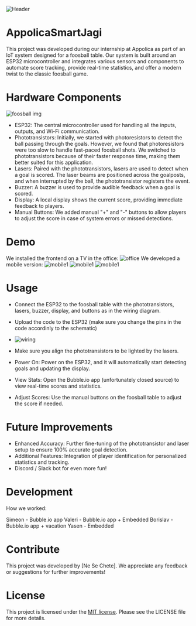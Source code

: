 
![Header](https://github.com/Ne-Se-Chete/AppolicaInternSmartJagi/tree/main/images/Header.png?raw=true)

# AppolicaSmartJagi

This project was developed during our internship at Appolica as part of an IoT system designed for a foosball table. Our system is built around an ESP32 microcontroller and integrates various sensors and components to automate score tracking, provide real-time statistics, and offer a modern twist to the classic foosball game.


# Hardware Components

![foosball img](https://github.com/Ne-Se-Chete/AppolicaInternSmartJagi/tree/main/images/foosball1.jpg?raw=true)

- ESP32: The central microcontroller used for handling all the inputs, outputs, and Wi-Fi communication.
- Phototransistors: Initially, we started with photoresistors to detect the ball passing through the goals. However, we found that photoresistors were too slow to handle fast-paced foosball shots. We switched to phototransistors because of their faster response time, making them better suited for this application.
- Lasers: Paired with the phototransistors, lasers are used to detect when a goal is scored. The laser beams are positioned across the goalposts, and when interrupted by the ball, the phototransistor registers the event.
- Buzzer: A buzzer is used to provide audible feedback when a goal is scored.
- Display: A local display shows the current score, providing immediate feedback to players.
- Manual Buttons: We added manual "+" and "-" buttons to allow players to adjust the score in case of system errors or missed detections.

# Demo
We installed the frontend on a TV in the office:
![office](https://github.com/Ne-Se-Chete/AppolicaInternSmartJagi/tree/main/images/office.jpg?raw=true)
We developed a mobile version:
![mobile1](https://github.com/Ne-Se-Chete/AppolicaInternSmartJagi/tree/main/images/mobile1.jpg?raw=true)
![mobile1](https://github.com/Ne-Se-Chete/AppolicaInternSmartJagi/tree/main/images/mobile2.jpg?raw=true)
![mobile1](https://github.com/Ne-Se-Chete/AppolicaInternSmartJagi/tree/main/images/mobile3.jpg?raw=true)


# Usage

- Connect the ESP32 to the foosball table with the phototransistors, lasers, buzzer, display, and buttons as in the wiring diagram.
- Upload the code to the ESP32 (make sure you change the pins in the code accordinly to the schematic)
- ![wiring](https://github.com/Ne-Se-Chete/AppolicaInternSmartJagi/tree/main/images/wiring.png?raw=true)

- Make sure you align the phototransistors to be lighted by the lasers.
- Power On: Power on the ESP32, and it will automatically start detecting goals and updating the display.
- View Stats: Open the Bubble.io app (unfortunately closed source) to view real-time scores and statistics.
- Adjust Scores: Use the manual buttons on the foosball table to adjust the score if needed.

# Future Improvements
- Enhanced Accuracy: Further fine-tuning of the phototransistor and laser setup to ensure 100% accurate goal detection.
- Additional Features: Integration of player identification for personalized statistics and tracking.
- Discord / Slack bot for even more fun!

# Development
How we worked:

Simeon - Bubble.io app
Valeri - Bubble.io app + Embedded
Borislav - Bubble.io app + vacation
Yasen - Embedded

# Contribute
This project was developed by [Ne Se Chete]. We appreciate any feedback or suggestions for further improvements!


# License

This project is licensed under the [MIT license](./LICENSE). Please see the LICENSE file for more details.


